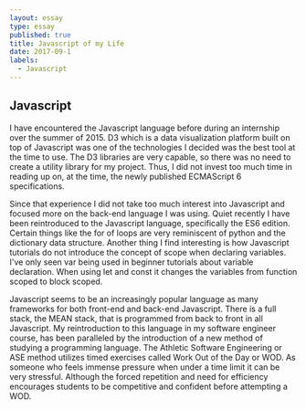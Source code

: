 ```yaml
---
layout: essay
type: essay
published: true
title: Javascript of my Life
date: 2017-09-1
labels:
  - Javascript 
---
```


## Javascript

I have encountered the Javascript language before during an internship over the summer of 2015. D3 which is a data visualization platform built on top of Javascript was one of the technologies I decided was the best tool at the time to use. The D3 libraries are very capable, so there was no need to create a utility library for my project. Thus, I did not invest too much time in reading up on, at the time, the newly published ECMAScript 6 specifications.


Since that experience I did not take too much interest into Javascript and focused more on the back-end language I was using. Quiet recently I have been reintroduced to the Javascript language, specifically the ES6 edition. Certain things like the for of loops are very reminiscent of python and the dictionary data structure. Another thing I find interesting is how Javascript tutorials do not introduce the concept of scope when declaring variables. I've only seen var being used in beginner tutorials about variable declaration. When using let and const it changes the variables from function scoped to block scoped.


Javascript seems to be an increasingly popular language as many frameworks for both front-end and back-end Javascript. There is a full stack, the MEAN stack, that is programmed from back to front in all Javascript. My reintroduction to this language in my software engineer course, has been paralleled by the introduction of a new method of studying a programming language. The Athletic Software Engineering or ASE method utilizes timed exercises called Work Out of the Day or WOD. As someone who feels immense pressure when under a time limit it can be very stressful. Although the forced repetition and need for efficiency encourages students to be competitive and confident before attempting a WOD. 

